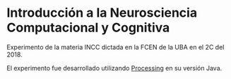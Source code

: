 # Introducción a la Neurosciencia Computacional y Cognitiva

Experimento de la materia INCC dictada en la FCEN de la UBA en el 2C del 2018.

El experimento fue desarrollado utilizando [Processing](https://processing.org/) en su versión Java.
